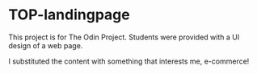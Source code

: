 # TOP-landingpage

This project is for The Odin Project.
Students were provided with a UI design of a web page.

I substituted the content with something that interests me, e-commerce!
